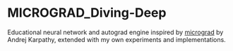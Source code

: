 # MICROGRAD_Diving-Deep
Educational neural network and autograd engine inspired by [micrograd](https://github.com/karpathy/micrograd)  by Andrej Karpathy, extended with my own experiments and implementations.
